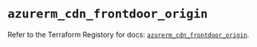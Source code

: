 # `azurerm_cdn_frontdoor_origin`

Refer to the Terraform Registory for docs: [`azurerm_cdn_frontdoor_origin`](https://registry.terraform.io/providers/hashicorp/azurerm/3.72.0/docs/resources/cdn_frontdoor_origin).
